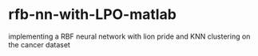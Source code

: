# rfb-nn-with-LPO-matlab

implementing a RBF neural network with lion pride and KNN clustering on the cancer dataset
